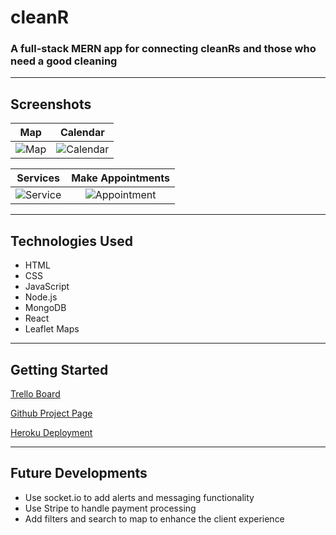 # cleanR

### A full-stack MERN app for connecting cleanRs and those who need a good cleaning
>
___
## Screenshots
Map        |  Calendar
:-------------------------:|:-------------------------:
![Map](https://i.imgur.com/nVEhbgG.jpg) |  ![Calendar](https://i.imgur.com/JQXpnxi.jpg)

Services       |  Make Appointments    |
:-------------------------:|:-------------------------:
![Service](https://i.imgur.com/xYi90lK.jpg) |  ![Appointment](https://i.imgur.com/iZZHoTZ.jpg)

___
## Technologies Used

* HTML
* CSS
* JavaScript
* Node.js
* MongoDB
* React
* Leaflet Maps

___
## Getting Started

[Trello Board](https://trello.com/b/wLapUv8h/cleanr-development)

[Github Project Page](https://github.com/ryankjoseph/mr-cleanr)

[Heroku Deployment](https://mr-cleanr.herokuapp.com/)

___
## Future Developments

* Use socket.io to add alerts and messaging functionality
* Use Stripe to handle payment processing
* Add filters and search to map to enhance the client experience

